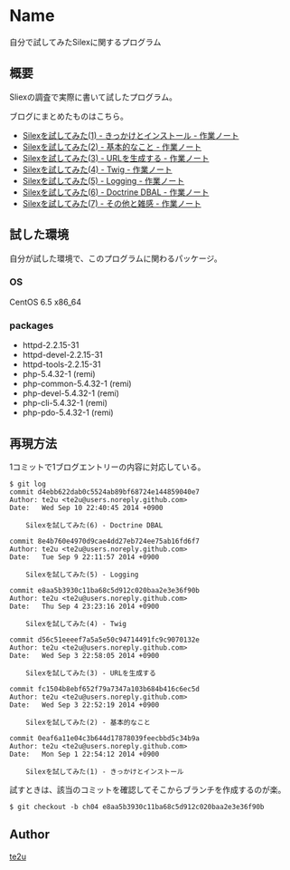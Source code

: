 Name
====

自分で試してみたSilexに関するプログラム

## 概要

Sliexの調査で実際に書いて試したプログラム。

ブログにまとめたものはこちら。

- [Silexを試してみた(1) - きっかけとインストール - 作業ノート](http://te2u.hatenablog.jp/entry/2014/09/18/132107)
- [Silexを試してみた(2) - 基本的なこと - 作業ノート](http://te2u.hatenablog.jp/entry/2014/09/18/132126)
- [Silexを試してみた(3) - URLを生成する - 作業ノート](http://te2u.hatenablog.jp/entry/2014/09/18/132149)
- [Silexを試してみた(4) - Twig - 作業ノート](http://te2u.hatenablog.jp/entry/2014/09/18/132202)
- [Silexを試してみた(5) - Logging - 作業ノート](http://te2u.hatenablog.jp/entry/2014/09/18/132215)
- [Silexを試してみた(6) - Doctrine DBAL - 作業ノート](http://te2u.hatenablog.jp/entry/2014/09/18/132230)
- [Silexを試してみた(7) - その他と雑感 - 作業ノート](http://te2u.hatenablog.jp/entry/2014/09/18/132304)

## 試した環境

自分が試した環境で、このプログラムに関わるパッケージ。

### OS

CentOS 6.5 x86_64

### packages

- httpd-2.2.15-31
- httpd-devel-2.2.15-31
- httpd-tools-2.2.15-31
- php-5.4.32-1 (remi)
- php-common-5.4.32-1 (remi)
- php-devel-5.4.32-1 (remi)
- php-cli-5.4.32-1 (remi)
- php-pdo-5.4.32-1 (remi)

## 再現方法

1コミットで1ブログエントリーの内容に対応している。

    $ git log
    commit d4ebb622dab0c5524ab89bf68724e144859040e7
    Author: te2u <te2u@users.noreply.github.com>
    Date:   Wed Sep 10 22:40:45 2014 +0900

        Silexを試してみた(6) - Doctrine DBAL

    commit 8e4b760e4970d9cae4dd27eb724ee75ab16fd6f7
    Author: te2u <te2u@users.noreply.github.com>
    Date:   Tue Sep 9 22:11:57 2014 +0900

        Silexを試してみた(5) - Logging

    commit e8aa5b3930c11ba68c5d912c020baa2e3e36f90b
    Author: te2u <te2u@users.noreply.github.com>
    Date:   Thu Sep 4 23:23:16 2014 +0900

        Silexを試してみた(4) - Twig

    commit d56c51eeeef7a5a5e50c94714491fc9c9070132e
    Author: te2u <te2u@users.noreply.github.com>
    Date:   Wed Sep 3 22:58:05 2014 +0900

        Silexを試してみた(3) - URLを生成する

    commit fc1504b8ebf652f79a7347a103b684b416c6ec5d
    Author: te2u <te2u@users.noreply.github.com>
    Date:   Wed Sep 3 22:52:19 2014 +0900

        Silexを試してみた(2) - 基本的なこと

    commit 0eaf6a11e04c3b644d17878039feecbbd5c34b9a
    Author: te2u <te2u@users.noreply.github.com>
    Date:   Mon Sep 1 22:54:12 2014 +0900

        Silexを試してみた(1) - きっかけとインストール

試すときは、該当のコミットを確認してそこからブランチを作成するのが楽。

    $ git checkout -b ch04 e8aa5b3930c11ba68c5d912c020baa2e3e36f90b

## Author

[te2u](https://github.com/te2u)
